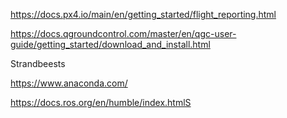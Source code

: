 https://docs.px4.io/main/en/getting_started/flight_reporting.html

https://docs.qgroundcontrol.com/master/en/qgc-user-guide/getting_started/download_and_install.html

Strandbeests

https://www.anaconda.com/

https://docs.ros.org/en/humble/index.htmlS


